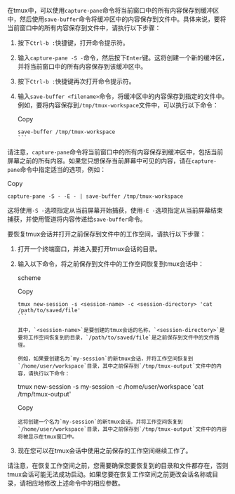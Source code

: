 在tmux中，可以使用`capture-pane`命令将当前窗口中的所有内容保存到缓冲区中，然后使用`save-buffer`命令将缓冲区中的内容保存到文件中。具体来说，要将当前窗口中的所有内容保存到文件中，请执行以下步骤：

1. 按下`Ctrl-b :`快捷键，打开命令提示符。

2. 输入`capture-pane -S -`命令，然后按下`Enter`键。这将创建一个新的缓冲区，并将当前窗口中的所有内容保存到该缓冲区中。

3. 按下`Ctrl-b :`快捷键再次打开命令提示符。

4. 输入`save-buffer <filename>`命令，将缓冲区中的内容保存到指定的文件中。例如，要将内容保存到`/tmp/tmux-workspace`文件中，可以执行以下命令：

   Copy

   ````
   save-buffer /tmp/tmux-workspace
   ```
   ````

请注意，`capture-pane`命令将当前窗口中的所有内容保存到缓冲区中，包括当前屏幕之前的所有内容。如果您只想保存当前屏幕中可见的内容，请在`capture-pane`命令中指定适当的选项，例如：

Copy

```
capture-pane -S - -E - | save-buffer /tmp/tmux-workspace
```

这将使用`-S -`选项指定从当前屏幕开始捕获，使用`-E -`选项指定从当前屏幕结束捕获，并使用管道将内容传递给`save-buffer`命令。





要恢复tmux会话并打开之前保存到文件中的工作空间，请执行以下步骤：

1. 打开一个终端窗口，并进入要打开tmux会话的目录。

2. 输入以下命令，将之前保存到文件中的工作空间恢复到tmux会话中：

   scheme

   Copy

   ````
   tmux new-session -s <session-name> -c <session-directory> 'cat /path/to/saved/file'
   ```
   
   其中，`<session-name>`是要创建的tmux会话的名称，`<session-directory>`是要将工作空间恢复到的目录，`/path/to/saved/file`是之前保存到文件中的文件路径。
   
   例如，如果要创建名为`my-session`的新tmux会话，并将工作空间恢复到`/home/user/workspace`目录，其中之前保存到`/tmp/tmux-output`文件中的内容，请执行以下命令：
   ````

   tmux new-session -s my-session -c /home/user/workspace 'cat /tmp/tmux-output'

   Copy

   ```
   这将创建一个名为`my-session`的新tmux会话，并将工作空间恢复到`/home/user/workspace`目录，其中之前保存到`/tmp/tmux-output`文件中的内容将被显示在tmux窗口中。
   ```

3. 现在您可以在tmux会话中使用之前保存的工作空间继续工作了。

请注意，在恢复工作空间之前，您需要确保您要恢复到的目录和文件都存在，否则tmux会话可能无法成功启动。如果您要在恢复工作空间之前更改会话名称或目录，请相应地修改上述命令中的相应参数。